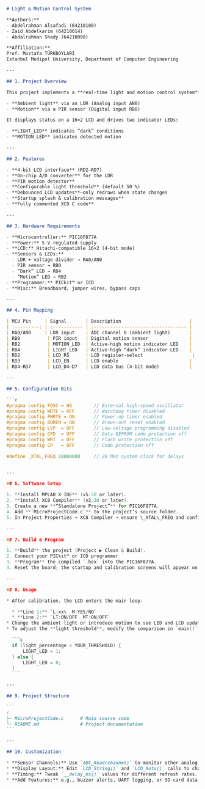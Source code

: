 ````markdown
# Light & Motion Control System

**Authors:**  
- Abdelrahman Alsafadi (64210108)  
- Zaid Abdelkarim (64210014)  
- Abdalrahman Shady (64210098)  

**Affiliation:**
Prof. Mustafa TÜRKBOYLARI
Istanbul Medipol University, Department of Computer Engineering

---

## 1. Project Overview

This project implements a **real-time light and motion control system** on a PIC16F877A microcontroller. It continuously monitors:

- **Ambient light** via an LDR (Analog input AN0)  
- **Motion** via a PIR sensor (Digital input RB0)  

It displays status on a 16×2 LCD and drives two indicator LEDs:

- **LIGHT_LED** indicates “dark” conditions  
- **MOTION_LED** indicates detected motion  

---

## 2. Features

- **4-bit LCD interface** (RD2–RD7)  
- **On-chip A/D converter** for the LDR  
- **PIR motion detector**  
- **Configurable light threshold** (default 50 %)  
- **Debounced LCD updates**—only redraws when state changes  
- **Startup splash & calibration messages**  
- **Fully commented XC8 C code**

---

## 3. Hardware Requirements

- **Microcontroller:** PIC16F877A  
- **Power:** 5 V regulated supply  
- **LCD:** Hitachi-compatible 16×2 (4-bit mode)  
- **Sensors & LEDs:**
  - LDR + voltage divider → RA0/AN0  
  - PIR sensor → RB0  
  - “Dark” LED → RB4  
  - “Motion” LED → RB2  
- **Programmer:** PICkit™ or ICD  
- **Misc:** Breadboard, jumper wires, bypass caps

---

## 4. Pin Mapping

| MCU Pin     | Signal       | Description                         |
| :---------: | :----------- | :---------------------------------- |
| RA0/AN0     | LDR input    | ADC channel 0 (ambient light)       |
| RB0          | PIR input   | Digital motion sensor               |
| RB2          | MOTION_LED  | Active-high motion indicator LED    |
| RB4          | LIGHT_LED   | Active-high “dark” indicator LED    |
| RD2          | LCD_RS      | LCD register-select                  |
| RD3          | LCD_EN      | LCD enable                          |
| RD4–RD7      | LCD_D4–D7   | LCD data bus (4-bit mode)           |

---

## 5. Configuration Bits

```c
#pragma config FOSC = HS        // External high-speed oscillator
#pragma config WDTE = OFF       // Watchdog timer disabled
#pragma config PWRTE = ON       // Power-up timer enabled
#pragma config BOREN = ON       // Brown-out reset enabled
#pragma config LVP  = OFF       // Low-voltage programming disabled
#pragma config CPD  = OFF       // Data EEPROM code protection off
#pragma config WRT  = OFF       // Flash write protection off
#pragma config CP   = OFF       // Code protection off

#define _XTAL_FREQ 20000000     // 20 MHz system clock for delays


---

## 6. Software Setup

1. **Install MPLAB X IDE** (v5.50 or later).
2. **Install XC8 Compiler** (v2.30 or later).
3. Create a new **“Standalone Project”** for PIC16F877A.
4. Add **`MicroProjectCode.c`** to the project’s source folder.
5. In Project Properties → XC8 Compiler → ensure \_XTAL\_FREQ and config bits match your hardware.

---

## 7. Build & Program

1. **Build** the project (Project ▶ Clean & Build).
2. Connect your PICkit™ or ICD programmer.
3. **Program** the compiled `.hex` into the PIC16F877A.
4. Reset the board; the startup and calibration screens will appear on the LCD.

---

## 8. Usage

* After calibration, the LCD enters the main loop:

  * **Line 1:** `L:xx%  M:YES/NO`
  * **Line 2:** `LT:ON/OFF  MT:ON/OFF`
* Change the ambient light or introduce motion to see LED and LCD updates.
* To adjust the **light threshold**, modify the comparison in `main()`:

  ```c
  if (light_percentage < YOUR_THRESHOLD) {
      LIGHT_LED = 1;
  } else {
      LIGHT_LED = 0;
  }
  ```

---

## 9. Project Structure

```
/
├─ MicroProjectCode.c      # Main source code
└─ README.md               # Project documentation
```

---

## 10. Customization

* **Sensor Channels:** Use `ADC_Read(channel)` to monitor other analog inputs.
* **Display Layout:** Edit `LCD_String()` and `LCD_Goto()` calls to change messages.
* **Timing:** Tweak `__delay_ms()` values for different refresh rates.
* **Add Features:** e.g., buzzer alerts, UART logging, or SD-card data logging.
